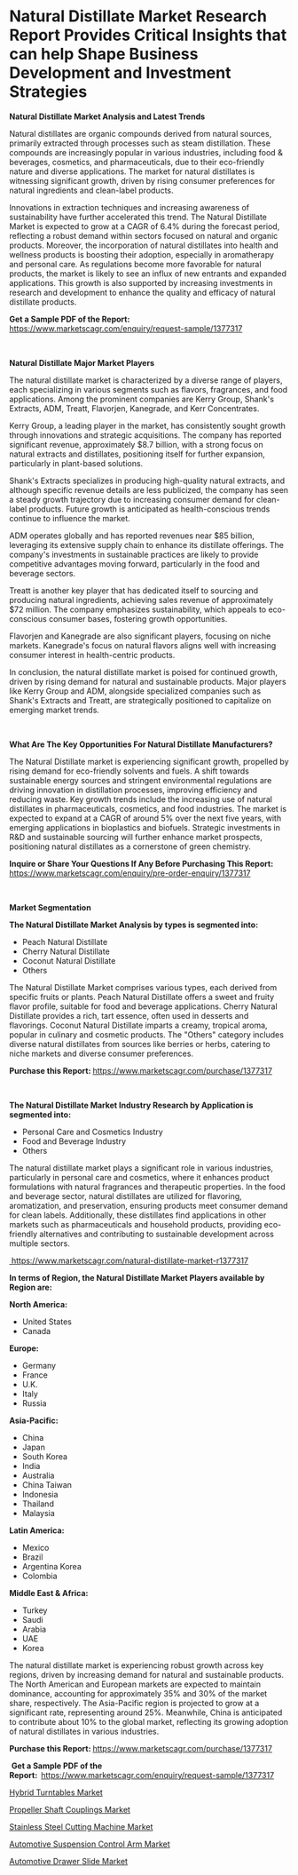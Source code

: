 <p><h1>Natural Distillate Market Research Report Provides Critical Insights that can help Shape Business Development and Investment Strategies</h1></p><p><strong>Natural Distillate Market Analysis and Latest Trends</strong></p>
<p><p>Natural distillates are organic compounds derived from natural sources, primarily extracted through processes such as steam distillation. These compounds are increasingly popular in various industries, including food & beverages, cosmetics, and pharmaceuticals, due to their eco-friendly nature and diverse applications. The market for natural distillates is witnessing significant growth, driven by rising consumer preferences for natural ingredients and clean-label products. </p><p>Innovations in extraction techniques and increasing awareness of sustainability have further accelerated this trend. The Natural Distillate Market is expected to grow at a CAGR of 6.4% during the forecast period, reflecting a robust demand within sectors focused on natural and organic products. Moreover, the incorporation of natural distillates into health and wellness products is boosting their adoption, especially in aromatherapy and personal care. As regulations become more favorable for natural products, the market is likely to see an influx of new entrants and expanded applications. This growth is also supported by increasing investments in research and development to enhance the quality and efficacy of natural distillate products.</p></p>
<p><strong>Get a Sample PDF of the Report:&nbsp;</strong> <a href="https://www.marketscagr.com/enquiry/request-sample/1377317?utm_campaign=2012&utm_medium=2&utm_source=Github&utm_content=ia&utm_term=28032025&utm_id=natural-distillate">https://www.marketscagr.com/enquiry/request-sample/1377317</a></p>
<p>&nbsp;</p>
<p><strong>Natural Distillate Major Market Players</strong></p>
<p><p>The natural distillate market is characterized by a diverse range of players, each specializing in various segments such as flavors, fragrances, and food applications. Among the prominent companies are Kerry Group, Shank's Extracts, ADM, Treatt, Flavorjen, Kanegrade, and Kerr Concentrates.</p><p>Kerry Group, a leading player in the market, has consistently sought growth through innovations and strategic acquisitions. The company has reported significant revenue, approximately $8.7 billion, with a strong focus on natural extracts and distillates, positioning itself for further expansion, particularly in plant-based solutions.</p><p>Shank's Extracts specializes in producing high-quality natural extracts, and although specific revenue details are less publicized, the company has seen a steady growth trajectory due to increasing consumer demand for clean-label products. Future growth is anticipated as health-conscious trends continue to influence the market.</p><p>ADM operates globally and has reported revenues near $85 billion, leveraging its extensive supply chain to enhance its distillate offerings. The company's investments in sustainable practices are likely to provide competitive advantages moving forward, particularly in the food and beverage sectors.</p><p>Treatt is another key player that has dedicated itself to sourcing and producing natural ingredients, achieving sales revenue of approximately $72 million. The company emphasizes sustainability, which appeals to eco-conscious consumer bases, fostering growth opportunities.</p><p>Flavorjen and Kanegrade are also significant players, focusing on niche markets. Kanegrade's focus on natural flavors aligns well with increasing consumer interest in health-centric products.</p><p>In conclusion, the natural distillate market is poised for continued growth, driven by rising demand for natural and sustainable products. Major players like Kerry Group and ADM, alongside specialized companies such as Shank's Extracts and Treatt, are strategically positioned to capitalize on emerging market trends.</p></p>
<p>&nbsp;</p>
<p><strong>What Are The Key Opportunities For Natural Distillate Manufacturers?</strong></p>
<p><p>The Natural Distillate market is experiencing significant growth, propelled by rising demand for eco-friendly solvents and fuels. A shift towards sustainable energy sources and stringent environmental regulations are driving innovation in distillation processes, improving efficiency and reducing waste. Key growth trends include the increasing use of natural distillates in pharmaceuticals, cosmetics, and food industries. The market is expected to expand at a CAGR of around 5% over the next five years, with emerging applications in bioplastics and biofuels. Strategic investments in R&D and sustainable sourcing will further enhance market prospects, positioning natural distillates as a cornerstone of green chemistry.</p></p>
<p><strong>Inquire or Share Your Questions If Any Before Purchasing This Report:</strong> <a href="https://www.marketscagr.com/enquiry/pre-order-enquiry/1377317?utm_campaign=2012&utm_medium=2&utm_source=Github&utm_content=ia&utm_term=28032025&utm_id=natural-distillate">https://www.marketscagr.com/enquiry/pre-order-enquiry/1377317</a></p>
<p>&nbsp;</p>
<p><strong>Market Segmentation</strong></p>
<p><strong>The Natural Distillate Market Analysis by types is segmented into:</strong></p>
<p><ul><li>Peach Natural Distillate</li><li>Cherry Natural Distillate</li><li>Coconut Natural Distillate</li><li>Others</li></ul></p>
<p><p>The Natural Distillate Market comprises various types, each derived from specific fruits or plants. Peach Natural Distillate offers a sweet and fruity flavor profile, suitable for food and beverage applications. Cherry Natural Distillate provides a rich, tart essence, often used in desserts and flavorings. Coconut Natural Distillate imparts a creamy, tropical aroma, popular in culinary and cosmetic products. The "Others" category includes diverse natural distillates from sources like berries or herbs, catering to niche markets and diverse consumer preferences.</p></p>
<p><strong>Purchase this Report:&nbsp;</strong><a href="https://www.marketscagr.com/purchase/1377317?utm_campaign=2012&utm_medium=2&utm_source=Github&utm_content=ia&utm_term=28032025&utm_id=natural-distillate">https://www.marketscagr.com/purchase/1377317</a></p>
<p>&nbsp;</p>
<p><strong>The Natural Distillate Market Industry Research by Application is segmented into:</strong></p>
<p><ul><li>Personal Care and Cosmetics Industry</li><li>Food and Beverage Industry</li><li>Others</li></ul></p>
<p><p>The natural distillate market plays a significant role in various industries, particularly in personal care and cosmetics, where it enhances product formulations with natural fragrances and therapeutic properties. In the food and beverage sector, natural distillates are utilized for flavoring, aromatization, and preservation, ensuring products meet consumer demand for clean labels. Additionally, these distillates find applications in other markets such as pharmaceuticals and household products, providing eco-friendly alternatives and contributing to sustainable development across multiple sectors.</p></p>
<p><a href="https://www.marketscagr.com/natural-distillate-market-r1377317?utm_campaign=2012&utm_medium=2&utm_source=Github&utm_content=ia&utm_term=28032025&utm_id=natural-distillate">&nbsp;https://www.marketscagr.com/natural-distillate-market-r1377317</a></p>
<p><strong>In terms of Region, the Natural Distillate Market Players available by Region are:</strong></p>
<p>
    <p> <strong> North America: </strong>
        <ul>
            <li>United States</li>
            <li>Canada</li>
        </ul>
        </p> 
    <p> <strong> Europe: </strong>
        <ul>
            <li>Germany</li>
            <li>France</li>
            <li>U.K.</li>
            <li>Italy</li>
            <li>Russia</li>
        </ul>
        </p> 
    <p> <strong> Asia-Pacific: </strong>
        <ul>
            <li>China</li>
            <li>Japan</li>
            <li>South Korea</li>
            <li>India</li>
            <li>Australia</li>
            <li>China Taiwan</li>
            <li>Indonesia</li>
            <li>Thailand</li>
            <li>Malaysia</li>
        </ul>
        </p> 
    <p> <strong> Latin America: </strong>
        <ul>
            <li>Mexico</li>
            <li>Brazil</li>
            <li>Argentina Korea</li>
            <li>Colombia</li>
        </ul>
        </p> 
    <p> <strong> Middle East & Africa: </strong>
        <ul>
            <li>Turkey</li>
            <li>Saudi</li>
            <li>Arabia</li>
            <li>UAE</li>
            <li>Korea</li>
        </ul>
    </p>
    </p>
<p><p>The natural distillate market is experiencing robust growth across key regions, driven by increasing demand for natural and sustainable products. The North American and European markets are expected to maintain dominance, accounting for approximately 35% and 30% of the market share, respectively. The Asia-Pacific region is projected to grow at a significant rate, representing around 25%. Meanwhile, China is anticipated to contribute about 10% to the global market, reflecting its growing adoption of natural distillates in various industries.</p></p>
<p><strong>Purchase this Report: </strong><a href="https://www.marketscagr.com/purchase/1377317?utm_campaign=2012&utm_medium=2&utm_source=Github&utm_content=ia&utm_term=28032025&utm_id=natural-distillate">https://www.marketscagr.com/purchase/1377317</a></p>
<p>&nbsp;<strong>Get a Sample PDF of the Report:&nbsp;&nbsp;</strong><a href="https://www.marketscagr.com/enquiry/request-sample/1377317?utm_campaign=2012&utm_medium=2&utm_source=Github&utm_content=ia&utm_term=28032025&utm_id=natural-distillate">https://www.marketscagr.com/enquiry/request-sample/1377317</a></p>
<p><strong></strong></p>
<p><p><a href="https://www.linkedin.com/pulse/hybrid-turntables-market-growth-outlook-from-2025-2032-ti5ye?utm_campaign=2012&utm_medium=2&utm_source=Github&utm_content=ia&utm_term=28032025&utm_id=natural-distillate">Hybrid Turntables Market</a></p><p><a href="https://www.linkedin.com/pulse/market-examination-report-propeller-shaft-couplings-growth-forecast-ahece?utm_campaign=2012&utm_medium=2&utm_source=Github&utm_content=ia&utm_term=28032025&utm_id=natural-distillate">Propeller Shaft Couplings Market</a></p><p><a href="https://www.linkedin.com/pulse/stainless-steel-cutting-machine-market-spectrum-usage-tzvfe?utm_campaign=2012&utm_medium=2&utm_source=Github&utm_content=ia&utm_term=28032025&utm_id=natural-distillate">Stainless Steel Cutting Machine Market</a></p><p><a href="https://github.com/gaiusmelyna/Market-Research-Report-List-1/blob/main/automotive-suspension-control-arm-market.md?utm_campaign=2012&utm_medium=2&utm_source=Github&utm_content=ia&utm_term=28032025&utm_id=natural-distillate">Automotive Suspension Control Arm Market</a></p><p><a href="https://github.com/pupunhez/Market-Research-Report-List-1/blob/main/automotive-drawer-slide-market.md?utm_campaign=2012&utm_medium=2&utm_source=Github&utm_content=ia&utm_term=28032025&utm_id=natural-distillate">Automotive Drawer Slide Market</a></p></p>